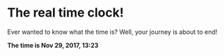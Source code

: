 # The real time clock!

Ever wanted to know what the time is? Well, your journey is about to end!

**The time is Nov 29, 2017, 13:23**